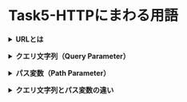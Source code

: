 # Task5-HTTPにまわる用語

**<details><summary>URLとは</summary>**

- Uniform Resource Locator
- インターネット上のWEBサイトやファイルの位置や情報を示すもの
  - プロトコル：セキュリティのため、暗号化されたhttpsを利用する
  - ホスト名：wwwの有無はSEOに対して影響がない
  - ドメイン：ある程度自分で選択可能だが、誤解を招くかも
  
  
    例えば、末尾は`[co.jp]`,`[com.us]`の場合、それぞれ日本向けとUSA向けサービスを提供しているサイトであるという認識されているため、なるべく意図に関係しているアルファベットを選ぶ
  - ディレクトリ：サーバーでファイルを格納するためのフォルダ
    ![image](https://github.com/Ouichi/Task5/assets/140411621/6ce47a96-8736-439c-ad0b-ba43b824acf5)

</details>

**<details><summary>クエリ文字列（Query Parameter）</summary>**

- サーバーに情報を送るためにURLの末尾に付足す変数のこと


  https://*OXOX*.jp　➡　https://*OXOX*.jp/**`?A=B×C`**
- 2種類あり、それぞれ用途が異なる
  -  パッシブパラメータ
    - 表示するコンテンツに影響はない
    - WEBサイトのアクセス解析するため（どこからたどり着いた）
  - アクティブパラメータ
    - 表示されるコンテンツに影響する
    - 例えば、Sサイズをフィルタリングした商品一覧ページ
   
    
      https://*OXOX*.jp/tshirt　➡　https://*OXOX*.jp/tshirt/**`?t=shirt_size=s`**

</details>

**<details><summary>パス変数（Path Parameter）</summary>**

- 動的な値をパスを一部として指定することがパスパラメータ
- 例：http://*www*.example.com/user/12345


  ここで12345の部分がユーザーIDなどを表す変数となっている
- 特徴
  - URLパスに埋め込むので、読み取りが簡単
  - GETリクエストで主で利用される
  - データの取得や測定リソースの操作に利用される
  - 変更がまれないので、キャッシュしやすい

</details>

**<details><summary>クエリ文字列とパス変数の違い</summary>**



</details>
